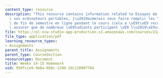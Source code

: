 ```yaml
---
content_type: resource
description: "This resource contains information related to Essayez de tous apporter\
  \ vos ordinateurs portables, j\u2019aimerais vous faire remplir les \xE9valuations\
  \ de fin de semestre en ligne pendant le cours (cela a \xE9t\xE9 recommand\xE9 pour\
  \ assurer que de nombreux \xE9tudiants participent \xE0 l\u2019\xE9valuation)."
file: https://ol-ocw-studio-app-production.s3.amazonaws.com/courses/21g-315-cross-cultural-perspectives-on-contemporary-french-society-fall-2011/950fcce99e8a6b9c129d2dc128907764_MIT21G_315F11_hmkwk14_15.pdf
file_type: application/pdf
learning_resource_types:
- Assignments
parent_title: Assignments
parent_type: CourseSection
resourcetype: Document
title: Weeks 14-15 Homework
uid: 950fcce9-9e8a-6b9c-129d-2dc128907764
---
```


